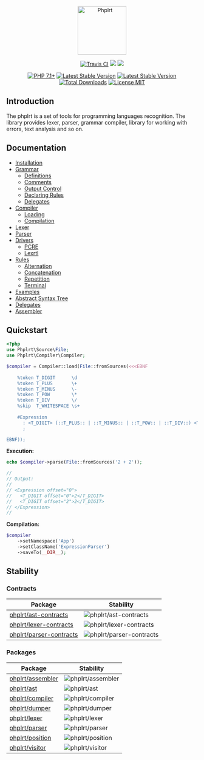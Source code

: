<p align="center">
    <a href="https://railt.org"><img src="https://avatars2.githubusercontent.com/u/49816277?s=128" width="128" alt="Phplrt" /></a>
</p>
<p align="center">
    <a href="https://travis-ci.org/phplrt/phplrt"><img src="https://travis-ci.org/phplrt/phplrt.svg?branch=master" alt="Travis CI" /></a>
    <a href="https://codeclimate.com/github/phplrt/phplrt/test_coverage"><img src="https://api.codeclimate.com/v1/badges/90ee68ef959f72fe7bf6/test_coverage" /></a>
    <a href="https://codeclimate.com/github/phplrt/phplrt/maintainability"><img src="https://api.codeclimate.com/v1/badges/90ee68ef959f72fe7bf6/maintainability" /></a>
</p>
<p align="center">
    <a href="https://packagist.org/packages/phplrt/phplrt"><img src="https://img.shields.io/badge/PHP-7.1+-ff0140.svg" alt="PHP 7.1+"></a>
    <a href="https://packagist.org/packages/phplrt/phplrt"><img src="https://poser.pugx.org/phplrt/phplrt/version" alt="Latest Stable Version"></a>
    <a href="https://packagist.org/packages/phplrt/phplrt"><img src="https://poser.pugx.org/phplrt/phplrt/v/unstable" alt="Latest Stable Version"></a>
    <a href="https://packagist.org/packages/phplrt/phplrt"><img src="https://poser.pugx.org/phplrt/phplrt/downloads" alt="Total Downloads"></a>
    <a href="https://raw.githubusercontent.com/phplrt/phplrt/master/LICENSE.md"><img src="https://poser.pugx.org/phplrt/phplrt/license" alt="License MIT"></a>
</p>

## Introduction

The phplrt is a set of tools for programming languages recognition. The library 
provides lexer, parser, grammar compiler, library for working with errors, 
text analysis and so on.

## Documentation

- [Installation](docs/installation.md)
- [Grammar](docs/grammar.md)
    - [Definitions](docs/grammar.md#definitions)
    - [Comments](docs/grammar.md#comments)
    - [Output Control](docs/grammar.md#output-control)
    - [Declaring Rules](docs/grammar.md#declaring-rules)
    - [Delegates](docs/grammar.md#delegation)
- [Compiler](docs/compiler.md)
    - [Loading](docs/compiler.md#loading)
    - [Compilation](docs/compiler.md#compilation)
- [Lexer](docs/lexer.md)
- [Parser](docs/parser.md#parser)
- [Drivers](docs/drivers.md)
    - [PCRE](docs/drivers.md#pcre)
    - [Lexrtl](docs/drivers.md#lexertl)
- [Rules](docs/rules.md#rules)
    - [Alternation](docs/rules.md#alternation)
    - [Concatenation](docs/rules.md#concatenation)
    - [Repetition](docs/rules.md#repetition)
    - [Terminal](docs/rules.md#terminal)
- [Examples](docs/examples.md#examples)
- [Abstract Syntax Tree](docs/ast.md#abstract-syntax-tree)
- [Delegates](docs/delegates.md#delegates)
- [Assembler](docs/assembler.md)

## Quickstart

```php
<?php
use Phplrt\Source\File;
use Phplrt\Compiler\Compiler;

$compiler = Compiler::load(File::fromSources(<<<EBNF
   
    %token T_DIGIT      \d
    %token T_PLUS       \+
    %token T_MINUS      \-
    %token T_POW        \*
    %token T_DIV        \/
    %skip  T_WHITESPACE \s+
    
    #Expression
      : <T_DIGIT> (::T_PLUS:: | ::T_MINUS:: | ::T_POW:: | ::T_DIV::) <T_DIGIT> 
      ;

EBNF));
```

**Execution:**

```php
echo $compiler->parse(File::fromSources('2 + 2'));

//
// Output:
//
// <Expression offset="0">
//   <T_DIGIT offset="0">2</T_DIGIT>
//   <T_DIGIT offset="2">2</T_DIGIT>
// </Expression>
//
```

**Compilation:**

```php
$compiler
    ->setNamespace('App')
    ->setClassName('ExpressionParser')
    ->saveTo(__DIR__);
```

## Stability

### Contracts

| Package                                                                                 | Stability                                                                                |
| --------------------------------------------------------------------------------------- | ---------------------------------------------------------------------------------------- |
| [phplrt/ast-contracts](https://packagist.org/packages/phplrt/ast-contracts)             | ![phplrt/ast-contracts](https://poser.pugx.org/phplrt/ast-contracts/version)             |
| [phplrt/lexer-contracts](https://packagist.org/packages/phplrt/lexer-contracts)         | ![phplrt/lexer-contracts](https://poser.pugx.org/phplrt/lexer-contracts/version)         |
| [phplrt/parser-contracts](https://packagist.org/packages/phplrt/parser-contracts)       | ![phplrt/parser-contracts](https://poser.pugx.org/phplrt/parser-contracts/version)       |

### Packages

| Package                                                             | Stability                                                            |
| ------------------------------------------------------------------- | -------------------------------------------------------------------- |
| [phplrt/assembler](https://packagist.org/packages/phplrt/assembler) | ![phplrt/assembler](https://poser.pugx.org/phplrt/assembler/version) |
| [phplrt/ast](https://packagist.org/packages/phplrt/ast)             | ![phplrt/ast](https://poser.pugx.org/phplrt/ast/version)             |
| [phplrt/compiler](https://packagist.org/packages/phplrt/compiler)   | ![phplrt/compiler](https://poser.pugx.org/phplrt/compiler/version)   |
| [phplrt/dumper](https://packagist.org/packages/phplrt/dumper)       | ![phplrt/dumper](https://poser.pugx.org/phplrt/dumper/version)       |
| [phplrt/lexer](https://packagist.org/packages/phplrt/lexer)         | ![phplrt/lexer](https://poser.pugx.org/phplrt/lexer/version)         |
| [phplrt/parser](https://packagist.org/packages/phplrt/parser)       | ![phplrt/parser](https://poser.pugx.org/phplrt/parser/version)       |
| [phplrt/position](https://packagist.org/packages/phplrt/position)   | ![phplrt/position](https://poser.pugx.org/phplrt/position/version)   |
| [phplrt/visitor](https://packagist.org/packages/phplrt/visitor)     | ![phplrt/visitor](https://poser.pugx.org/phplrt/visitor/version)     |
